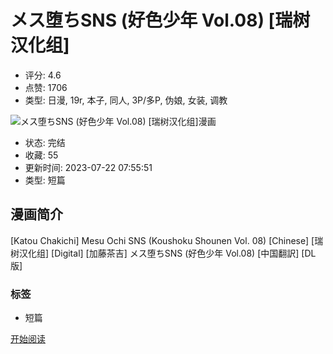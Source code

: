 # メス堕ちSNS (好色少年 Vol.08) [瑞树汉化组]

- 评分: 4.6
- 点赞: 1706
- 类型: 日漫, 19r, 本子, 同人, 3P/多P, 伪娘, 女装, 调教

![メス堕ちSNS (好色少年 Vol.08) [瑞树汉化组]漫画](https://t22j20250228.kukuc.net:544/picbed/BL/manwa/cover/921d1c99aa968d67a837a3059b7d3046.jpg)

- 状态: 完结
- 收藏: 55
- 更新时间: 2023-07-22 07:55:51
- 类型: 短篇

## 漫画简介

\[Katou Chakichi\] Mesu Ochi SNS (Koushoku Shounen Vol. 08) \[Chinese\] \[瑞树汉化组\] \[Digital\] \[加藤茶吉\] メス堕ちSNS (好色少年 Vol.08) \[中国翻訳\] \[DL版\]

### 标签

- 短篇

[开始阅读](https://amatchapter/16929/120166.html)
